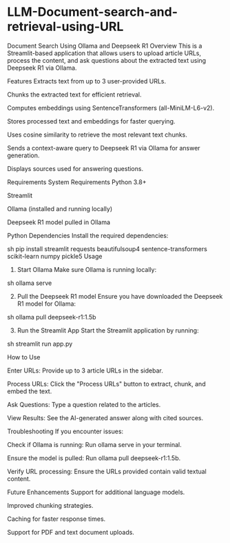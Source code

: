 # LLM-Document-search-and-retrieval-using-URL

Document Search Using Ollama and Deepseek R1
Overview
This is a Streamlit-based application that allows users to upload article URLs, process the content, and ask questions about the extracted text using Deepseek R1 via Ollama.

Features
Extracts text from up to 3 user-provided URLs.

Chunks the extracted text for efficient retrieval.

Computes embeddings using SentenceTransformers (all-MiniLM-L6-v2).

Stores processed text and embeddings for faster querying.

Uses cosine similarity to retrieve the most relevant text chunks.

Sends a context-aware query to Deepseek R1 via Ollama for answer generation.

Displays sources used for answering questions.

Requirements
System Requirements
Python 3.8+

Streamlit

Ollama (installed and running locally)

Deepseek R1 model pulled in Ollama

Python Dependencies
Install the required dependencies:

sh
pip install streamlit requests beautifulsoup4 sentence-transformers scikit-learn numpy pickle5
Usage
1. Start Ollama
Make sure Ollama is running locally:

sh
ollama serve

2. Pull the Deepseek R1 model
Ensure you have downloaded the Deepseek R1 model for Ollama:

sh
ollama pull deepseek-r1:1.5b

3. Run the Streamlit App
Start the Streamlit application by running:

sh
streamlit run app.py

How to Use

Enter URLs: Provide up to 3 article URLs in the sidebar.

Process URLs: Click the "Process URLs" button to extract, chunk, and embed the text.

Ask Questions: Type a question related to the articles.

View Results: See the AI-generated answer along with cited sources.

Troubleshooting
If you encounter issues:

Check if Ollama is running: Run ollama serve in your terminal.

Ensure the model is pulled: Run ollama pull deepseek-r1:1.5b.

Verify URL processing: Ensure the URLs provided contain valid textual content.

Future Enhancements
Support for additional language models.

Improved chunking strategies.

Caching for faster response times.

Support for PDF and text document uploads.
